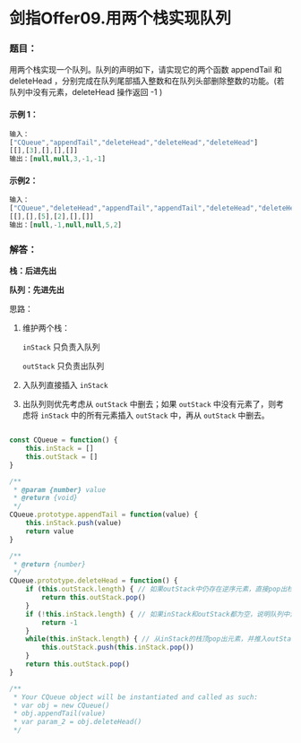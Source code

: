 # 剑指Offer09.用两个栈实现队列

### 题目：

用两个栈实现一个队列。队列的声明如下，请实现它的两个函数 appendTail 和 deleteHead ，分别完成在队列尾部插入整数和在队列头部删除整数的功能。(若队列中没有元素，deleteHead 操作返回 -1 )

#### 示例 1：

```js
输入：
["CQueue","appendTail","deleteHead","deleteHead","deleteHead"]
[[],[3],[],[],[]]
输出：[null,null,3,-1,-1]
```

#### 示例2：

```js
输入：
["CQueue","deleteHead","appendTail","appendTail","deleteHead","deleteHead"]
[[],[],[5],[2],[],[]]
输出：[null,-1,null,null,5,2]
```



### 解答：

**栈：后进先出**

**队列：先进先出**

思路：

1. 维护两个栈：

   `inStack` 只负责入队列

   `outStack` 只负责出队列

2. 入队列直接插入 `inStack`

3. 出队列则优先考虑从 `outStack` 中删去；如果 `outStack` 中没有元素了，则考虑将 `inStack` 中的所有元素插入 `outStack` 中，再从 `outStack` 中删去。

```js

const CQueue = function() {
    this.inStack = []
    this.outStack = []
}

/** 
 * @param {number} value
 * @return {void}
 */
CQueue.prototype.appendTail = function(value) {
    this.inStack.push(value)
    return value
}

/**
 * @return {number}
 */
CQueue.prototype.deleteHead = function() {
    if (this.outStack.length) { // 如果outStack中仍存在逆序元素，直接pop出栈顶元素
        return this.outStack.pop()
    }
    if (!this.inStack.length) { // 如果inStack和outStack都为空，说明队列中没有元素，返回-1
        return -1
    }
    while(this.inStack.length) { // 从inStack的栈顶pop出元素，并推入outStack栈中，起到了逆序的作用
        this.outStack.push(this.inStack.pop())
    }
    return this.outStack.pop()
}

/**
 * Your CQueue object will be instantiated and called as such:
 * var obj = new CQueue()
 * obj.appendTail(value)
 * var param_2 = obj.deleteHead()
 */
```

